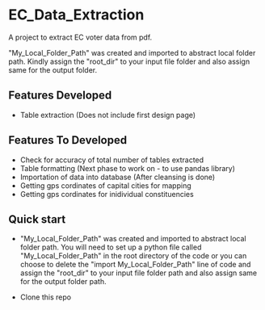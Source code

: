 # EC_Data_Extraction

A project to extract EC voter data from pdf.

"My_Local_Folder_Path" was created and imported to abstract local folder path. Kindly assign the "root_dir" to your input file folder and also assign same for the output folder. 


## Features Developed
- Table extraction (Does not include first design page)
## Features To Developed
- Check for accuracy of total number of tables extracted
- Table formatting (Next phase to work on - to use pandas library)
- Importation of data into database (After cleansing is done)
- Getting gps cordinates of capital cities for mapping
- Getting gps cordinates for inidividual constituencies

## Quick start

- "My_Local_Folder_Path" was created and imported to abstract local folder path. You will need to set up a python file called "My_Local_Folder_Path" in the root directory of the code or you can choose to delete the "import My_Local_Folder_Path" line of code and assign the "root_dir" to your input file folder path and also assign same for the output folder path. 

- Clone this repo

```

```
